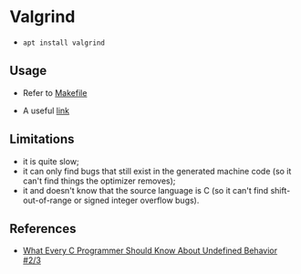 # Valgrind

* `apt install valgrind`

## Usage

* Refer to [Makefile](./Makefile)

* A useful [link](https://stackoverflow.com/questions/5134891/how-do-i-use-valgrind-to-find-memory-leaks)

## Limitations

* it is quite slow;
* it can only find bugs that still exist in the generated machine code (so it
can't find things the optimizer removes);
* it and doesn't know that the source language is C (so it can't find
shift-out-of-range or signed integer overflow bugs).

## References

* [What Every C Programmer Should Know About Undefined Behavior #2/3](https://blog.llvm.org/2011/05/what-every-c-programmer-should-know_14.html)